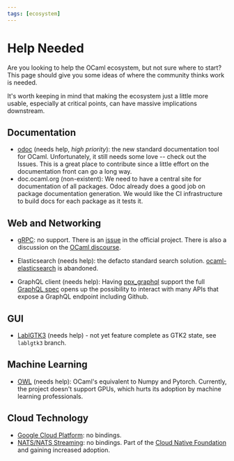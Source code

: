 ```yaml
---
tags: [ecosystem]
---
```


# Help Needed

Are you looking to help the OCaml ecosystem, but not sure where to start?
This page should give you some ideas of where the community
thinks work is needed.

It's worth keeping in mind that making the ecosystem just a little more usable,
especially at critical points, can have massive implications downstream.

## Documentation

- [odoc](https://github.com/ocaml/odoc/tree/master/src/odoc) (needs help, *high priority*):
the new standard documentation tool for OCaml.
Unfortunately, it still needs some love -- check out the Issues.
This is a great place to contribute since a little effort on the documentation
front can go a long way.
- doc.ocaml.org (non-existent):
We need to have a central site for documentation of all packages.
Odoc already does a good job on package documentation generation.
We would like the CI infrastructure to build docs for each package as it tests it.

## Web and Networking

- [gRPC](https://grpc.io/): no support.
There is an [issue](https://github.com/grpc/grpc/issues/14251) in the official
project.
There is also a discussion on the [OCaml discourse](https://discuss.ocaml.org/t/grpc-implementation-in-ocaml/1624).

- Elasticsearch (needs help): the defacto standard search solution.
[ocaml-elasticsearch](https://github.com/skydeck/ocaml-elasticsearch) is
abandoned.

- GraphQL client (needs help):
Having [ppx_graphql](https://github.com/andreas/ppx_graphql)
support the full [GraphQL spec](http://facebook.github.io/graphql/June2018/)
opens up the possibility to interact with many APIs that expose a GraphQL
endpoint including Github.

## GUI

- [LablGTK3](https://github.com/garrigue/lablgtk) (needs help) - not yet feature
complete as GTK2 state, see `lablgtk3` branch.

## Machine Learning

- [OWL](https://github.com/owlbarn/owl) (needs help):
OCaml's equivalent to Numpy and Pytorch.
Currently, the project doesn't support GPUs, which hurts its adoption by
machine learning professionals.

## Cloud Technology

- [Google Cloud Platform](https://cloud.google.com/apis/): no bindings.
- [NATS/NATS Streaming](https://nats.io/): no bindings.
Part of the [Cloud Native Foundation](https://www.cncf.io/) and gaining increased adoption.

